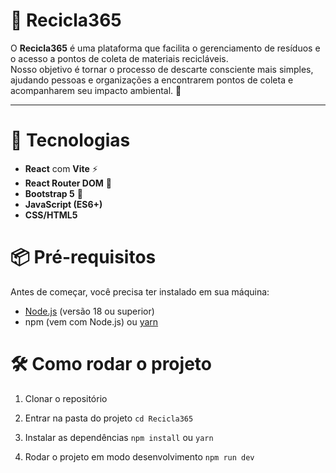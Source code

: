 # 📘 Recicla365

O **Recicla365** é uma plataforma que facilita o gerenciamento de resíduos e o acesso a pontos de coleta de materiais recicláveis.  
Nosso objetivo é tornar o processo de descarte consciente mais simples, ajudando pessoas e organizações a encontrarem pontos de coleta e acompanharem seu impacto ambiental. 🌱

---


# 🚀 Tecnologias

- **React** com **Vite** ⚡
- **React Router DOM** 🔀
- **Bootstrap 5** 🎨
- **JavaScript (ES6+)**
- **CSS/HTML5**

# 📦 Pré-requisitos

Antes de começar, você precisa ter instalado em sua máquina:

- [Node.js](https://nodejs.org/) (versão 18 ou superior)  
- npm (vem com Node.js) ou [yarn](https://yarnpkg.com/)  


# 🛠️ Como rodar o projeto

1. Clonar o repositório

2. Entrar na pasta do projeto
`
cd Recicla365
`

3. Instalar as dependências
`npm install` ou `yarn `

4. Rodar o projeto em modo desenvolvimento `npm run dev`